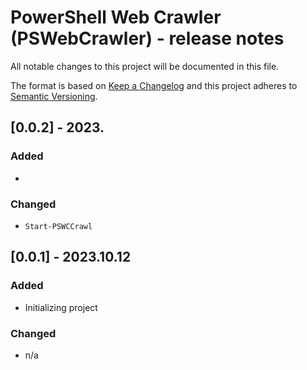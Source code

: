 # PowerShell Web Crawler (PSWebCrawler) - release notes

All notable changes to this project will be documented in this file.

The format is based on [Keep a Changelog](http://keepachangelog.com/) and this project adheres to [Semantic Versioning](http://semver.org/).

## [0.0.2] - 2023.

### Added

- 

### Changed

- `Start-PSWCCrawl`

## [0.0.1] - 2023.10.12

### Added

- Initializing project

### Changed

- n/a
